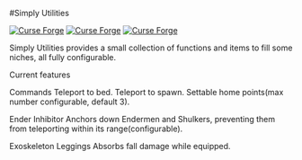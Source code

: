 #Simply Utilities

[![Curse Forge](http://cf.way2muchnoise.eu/simply-utilities.svg)](https://minecraft.curseforge.com/projects/simply-backpacks)
[![Curse Forge](http://cf.way2muchnoise.eu/versions/simply-utilities.svg)](https://minecraft.curseforge.com/projects/simply-backpacks)
[![Curse Forge](http://cf.way2muchnoise.eu/packs/short_simply-utilities.svg)](https://minecraft.curseforge.com/projects/simply-backpacks)

Simply Utilities provides a small collection of functions and items to fill some niches, all fully configurable.

Current features

Commands
    Teleport to bed.
    Teleport to spawn.
    Settable home points(max number configurable, default 3).

Ender Inhibitor
    Anchors down Endermen and Shulkers, preventing them from teleporting within its range(configurable).

Exoskeleton Leggings
    Absorbs fall damage while equipped.

 